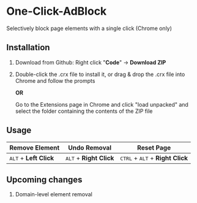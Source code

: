 # One-Click-AdBlock
Selectively block page elements with a single click (Chrome only)

## Installation
1. Download from Github: Right click "**Code**" -> **Download ZIP**

2. Double-click the .crx file to install it, or drag & drop the .crx file into Chrome and follow the prompts
 
   **OR** 
   
   Go to the Extensions page in Chrome and click "load unpacked" and select the folder containing the contents of the ZIP file

## Usage
| Remove Element  | Undo Removal | Reset Page |
|-----------------|--------------|------------|
| <kbd>ALT</kbd> + **Left Click** | <kbd>ALT</kbd> + **Right Click** | <kbd>CTRL</kbd> + <kbd>ALT</kbd> + **Right Click** |

  ## Upcoming changes
  1. Domain-level element removal
